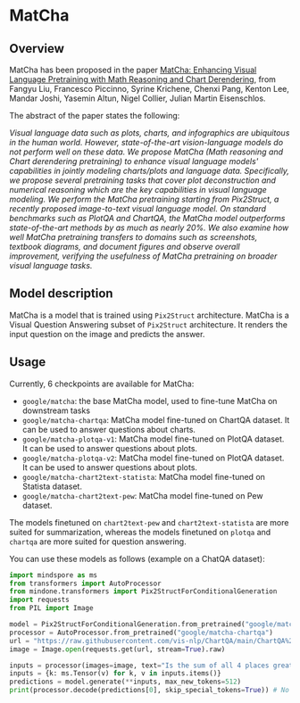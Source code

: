 # MatCha

## Overview

MatCha has been proposed in the paper [MatCha: Enhancing Visual Language Pretraining with Math Reasoning and Chart Derendering](https://arxiv.org/abs/2212.09662), from Fangyu Liu, Francesco Piccinno, Syrine Krichene, Chenxi Pang, Kenton Lee, Mandar Joshi, Yasemin Altun, Nigel Collier, Julian Martin Eisenschlos.

The abstract of the paper states the following:

*Visual language data such as plots, charts, and infographics are ubiquitous in the human world. However, state-of-the-art vision-language models do not perform well on these data. We propose MatCha (Math reasoning and Chart derendering pretraining) to enhance visual language models' capabilities in jointly modeling charts/plots and language data. Specifically, we propose several pretraining tasks that cover plot deconstruction and numerical reasoning which are the key capabilities in visual language modeling. We perform the MatCha pretraining starting from Pix2Struct, a recently proposed image-to-text visual language model. On standard benchmarks such as PlotQA and ChartQA, the MatCha model outperforms state-of-the-art methods by as much as nearly 20%. We also examine how well MatCha pretraining transfers to domains such as screenshots, textbook diagrams, and document figures and observe overall improvement, verifying the usefulness of MatCha pretraining on broader visual language tasks.*

## Model description

MatCha is a model that is trained using `Pix2Struct` architecture.
MatCha is a Visual Question Answering subset of `Pix2Struct` architecture. It renders the input question on the image and predicts the answer.

## Usage

Currently, 6 checkpoints are available for MatCha:

- `google/matcha`: the base MatCha model, used to fine-tune MatCha on downstream tasks
- `google/matcha-chartqa`: MatCha model fine-tuned on ChartQA dataset. It can be used to answer questions about charts.
- `google/matcha-plotqa-v1`: MatCha model fine-tuned on PlotQA dataset. It can be used to answer questions about plots.
- `google/matcha-plotqa-v2`: MatCha model fine-tuned on PlotQA dataset. It can be used to answer questions about plots.
- `google/matcha-chart2text-statista`: MatCha model fine-tuned on Statista dataset.
- `google/matcha-chart2text-pew`: MatCha model fine-tuned on Pew dataset.

The models finetuned on `chart2text-pew` and `chart2text-statista` are more suited for summarization, whereas the models finetuned on `plotqa` and `chartqa` are more suited for question answering.

You can use these models as follows (example on a ChatQA dataset):

```python
import mindspore as ms
from transformers import AutoProcessor
from mindone.transformers import Pix2StructForConditionalGeneration
import requests
from PIL import Image

model = Pix2StructForConditionalGeneration.from_pretrained("google/matcha-chartqa")
processor = AutoProcessor.from_pretrained("google/matcha-chartqa")
url = "https://raw.githubusercontent.com/vis-nlp/ChartQA/main/ChartQA%20Dataset/val/png/20294671002019.png"
image = Image.open(requests.get(url, stream=True).raw)

inputs = processor(images=image, text="Is the sum of all 4 places greater than Laos?", return_tensors="np")
inputs = {k: ms.Tensor(v) for k, v in inputs.items()}
predictions = model.generate(**inputs, max_new_tokens=512)
print(processor.decode(predictions[0], skip_special_tokens=True)) # No
```
